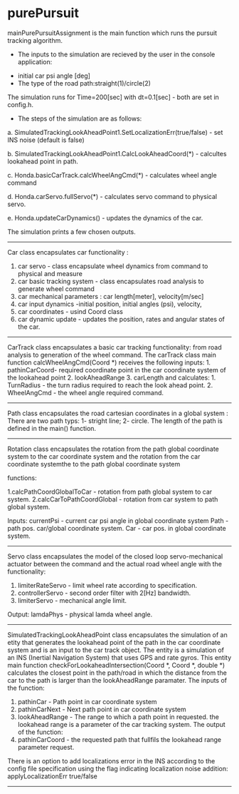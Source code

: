 # purePursuit

mainPurePursuitAssignment is the main function which runs the pursuit tracking algorithm.

* The inputs to the simulation are recieved by the user in the console application:

- initial car psi angle [deg]
- The type of the road path:straight(1)/circle(2)

The simulation runs for  Time=200[sec] with dt=0.1[sec] -  both are set in config.h.

* The steps of the simulation are as follows:

a. SimulatedTrackingLookAheadPoint1.SetLocalizationErr(true/false)
    - set INS noise (default is false)
    
b. SimulatedTrackingLookAheadPoint1.CalcLookAheadCoord(*) 
    - calcultes lookahead point in path.
    
c. Honda.basicCarTrack.calcWheelAngCmd(*)  - calculates  wheel angle command

d. Honda.carServo.fullServo(*) - calculates servo command to physical servo.

e. Honda.updateCarDynamics()   - updates the dynamics of the car.

The simulation prints a few chosen outputs.


-----------------------------------------------------------------------------------

Car class encapsulates car functionality :
1. car servo - class encapsulate wheel dynamics from command to physical and measure
2. car basic tracking system - class encapsulates road analysis to generate wheel command
3. car mechanical parameters : car length[meter], velocity[m/sec]
4. car input dynamics -initial position, initial angles (psi), velocity,
5. car coordinates - usind Coord class
6. car dynamic update - updates the position, rates  and angular states of the car.

----------------------------------------------------------------------------------



CarTrack class encapsulates a basic car tracking functionality:
from  road analysis to generation of the wheel command.
The carTrack class main function calcWheelAngCmd(Coord *) receives the following inputs:
	1. pathinCarCoord- required coordinate point in the car coordinate system of the lookahead point
	2. lookAheadRange
	3. carLength
and calculates:
	1. TurnRadius - the turn radius required to reach the look ahead point.
	2. WheelAngCmd - the wheel angle required command.

  
------------------------------------------------------------------------------------

Path class encapsulates the road cartesian coordinates in a global system :
There are two path typs: 1- stright line; 2- circle.
The  length of the path is defined in the main() function.



-----------------------------------------------------------------------------------------

Rotation class encapsulates the rotation from the path global coordinate system to the car coordinate system 
and  the rotation from  the car coordinate systemthe to the path global coordinate system 

functions:

1.calcPathCoordGlobalToCar - rotation from path global system to car system.
2.calcCarToPathCoordGlobal - rotation from car system to path global system.

Inputs:
currentPsi - current car psi angle in global coordinate system
Path - path pos. car/global coordinate system.
Car - car pos. in global coordinate system.

----------------------------------------------------------------------------------



Servo class encapsulates the model of the  closed loop servo-mechanical actuator between the command and
     the actual road wheel angle with the functionality:

1. limiterRateServo - limit wheel rate according to specification.
2. controllerServo - second order filter with 2[Hz] bandwidth.
3. limiterServo - mechanical angle limit.


Output: 
	 lamdaPhys - physical lamda wheel angle.
	 
--------------------------------------------------------------------------


SimulatedTrackingLookAheadPoint class encapsulates the simulation of an etity that generates the 
lookahead point of the path in the car coordinate system and is an input to the car track object.
The entity is a simulation of an INS (Inertial Navigation System) that uses GPS and rate gyros.
This entity main function checkForLookaheadIntersection(Coord *, Coord *, double *)
calculates the closest point in the path/road in which the distance from the car to the path is
larger than the lookAheadRange paramater.
The inputs of the function:
1. pathinCar - Path point in car coordinate system
2. pathinCarNext - Next path point in car coordinate system
3. lookAheadRange - The  range to which a path point in requested. the lookahead range is a parameter of the car tracking system.
The output of the function:
1. pathinCarCoord - the requested path that fullfils the lookahead range parameter request.

There is an option to add localizations error in the INS according to the config file specification
using the flag indicating localization noise addition:
applyLocalizationErr  true/false

---------------------------------------------------------------------------
